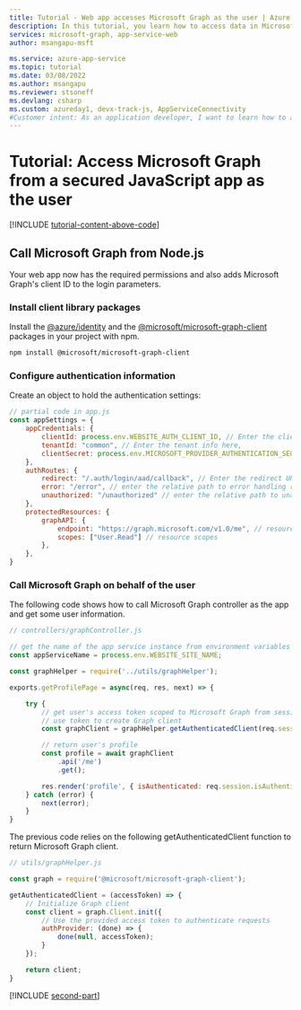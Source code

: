 ```yaml
---
title: Tutorial - Web app accesses Microsoft Graph as the user | Azure
description: In this tutorial, you learn how to access data in Microsoft Graph for a signed-in user.
services: microsoft-graph, app-service-web
author: msangapu-msft

ms.service: azure-app-service
ms.topic: tutorial
ms.date: 03/08/2022
ms.author: msangapu
ms.reviewer: stsoneff
ms.devlang: csharp
ms.custom: azureday1, devx-track-js, AppServiceConnectivity
#Customer intent: As an application developer, I want to learn how to access data in Microsoft Graph for a signed-in user.
---
```


# Tutorial: Access Microsoft Graph from a secured JavaScript app as the user

[!INCLUDE [tutorial-content-above-code](./includes/tutorial-connect-app-access-microsoft-graph-as-user/intro.md)]

## Call Microsoft Graph from Node.js

Your web app now has the required permissions and also adds Microsoft Graph's client ID to the login parameters.

### Install client library packages

Install the [@azure/identity](https://github.com/Azure/azure-sdk-for-js/blob/main/sdk/identity/identity/README.md) and the [@microsoft/microsoft-graph-client](https://www.npmjs.com/package/@microsoft/microsoft-graph-client?activeTab=readme) packages in your project with npm.

```bash
npm install @microsoft/microsoft-graph-client
```

### Configure authentication information

Create an object to hold the authentication settings:

```javascript
// partial code in app.js
const appSettings = {
    appCredentials: {
        clientId: process.env.WEBSITE_AUTH_CLIENT_ID, // Enter the client Id here,
        tenantId: "common", // Enter the tenant info here,
        clientSecret: process.env.MICROSOFT_PROVIDER_AUTHENTICATION_SECRET // Enter the client secret here,
    },
    authRoutes: {
        redirect: "/.auth/login/aad/callback", // Enter the redirect URI here
        error: "/error", // enter the relative path to error handling route
        unauthorized: "/unauthorized" // enter the relative path to unauthorized route
    },
    protectedResources: {
        graphAPI: {
            endpoint: "https://graph.microsoft.com/v1.0/me", // resource endpoint
            scopes: ["User.Read"] // resource scopes
        },
    },
}
```

### Call Microsoft Graph on behalf of the user

The following code shows how to call Microsoft Graph controller as the app and get some user information.

```javascript
// controllers/graphController.js

// get the name of the app service instance from environment variables
const appServiceName = process.env.WEBSITE_SITE_NAME;

const graphHelper = require('../utils/graphHelper');

exports.getProfilePage = async(req, res, next) => {

    try {
        // get user's access token scoped to Microsoft Graph from session
        // use token to create Graph client
        const graphClient = graphHelper.getAuthenticatedClient(req.session.protectedResources["graphAPI"].accessToken);

        // return user's profile
        const profile = await graphClient
            .api('/me')
            .get();

        res.render('profile', { isAuthenticated: req.session.isAuthenticated, profile: profile, appServiceName: appServiceName });   
    } catch (error) {
        next(error);
    }
}
```

The previous code relies on the following getAuthenticatedClient function to return Microsoft Graph client.

```javascript
// utils/graphHelper.js

const graph = require('@microsoft/microsoft-graph-client');

getAuthenticatedClient = (accessToken) => {
    // Initialize Graph client
    const client = graph.Client.init({
        // Use the provided access token to authenticate requests
        authProvider: (done) => {
            done(null, accessToken);
        }
    });

    return client;
}
```


[!INCLUDE [second-part](./includes/tutorial-connect-app-access-microsoft-graph-as-user/end.md)]
